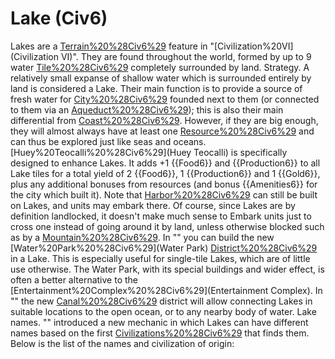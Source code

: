 # Lake (Civ6)

Lakes are a [Terrain%20%28Civ6%29](terrain) feature in "[Civilization%20VI](Civilization VI)". They are found throughout the world, formed by up to 9 water [Tile%20%28Civ6%29](tiles) completely surrounded by land.
Strategy.
A relatively small expanse of shallow water which is surrounded entirely by land is considered a Lake. Their main function is to provide a source of fresh water for [City%20%28Civ6%29](cities) founded next to them (or connected to them via an [Aqueduct%20%28Civ6%29](Aqueduct)); this is also their main differential from [Coast%20%28Civ6%29](Coast). However, if they are big enough, they will almost always have at least one [Resource%20%28Civ6%29](resource) and can thus be explored just like seas and oceans.
[Huey%20Teocalli%20%28Civ6%29](Huey Teocalli) is specifically designed to enhance Lakes. It adds +1 {{Food6}} and {{Production6}} to all Lake tiles for a total yield of 2 {{Food6}}, 1 {{Production6}} and 1 {{Gold6}}, plus any additional bonuses from resources (and bonus {{Amenities6}} for the city which built it).
Note that [Harbor%20%28Civ6%29](Harbors) can still be built on Lakes, and units may embark there. Of course, since Lakes are by definition landlocked, it doesn't make much sense to Embark units just to cross one instead of going around it by land, unless otherwise blocked such as by a [Mountain%20%28Civ6%29](Mountain).
In "" you can build the new [Water%20Park%20%28Civ6%29](Water Park) [District%20%28Civ6%29](district) in a Lake. This is especially useful for single-tile Lakes, which are of little use otherwise. The Water Park, with its special buildings and wider effect, is often a better alternative to the [Entertainment%20Complex%20%28Civ6%29](Entertainment Complex).
In "" the new [Canal%20%28Civ6%29](Canal) district will allow connecting Lakes in suitable locations to the open ocean, or to any nearby body of water.
Lake names.
"" introduced a new mechanic in which Lakes can have different names based on the first [Civilizations%20%28Civ6%29](civilization) that finds them. Below is the list of the names and civilization of origin: